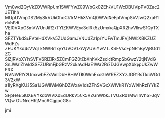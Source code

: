 Vm0wd2QyVkZOVWRpUm1SWFYwZG9WbGx0ZEhkVU1WcDBUVlpPV0Zac2JETlhh
MUpUVmpGS2MySkVUbGhoCk1rMHhXVmQ0WVdNeFpIVmpSbVJwQ2xaR1dubFdi
VEI0VXpGSmVWUnJiR2xTYlZKWVEyc3dlRk5zUmxkaQpXR2hvVlhwS1QyTXha
SFZTYkdScFVteHdXVkV5ZUdGamJVNUdZa1prYUFwTmJFVjNWbXBKZUZWdFZs
ZFUKYkd4cVVqTkNWRmxyYUVOV1ZrVjVUVlYwVTJKSFVscFpNRnByVjBGd1ZG
SlZjRVpXYlhSVFV6RlZlRk5ZCmFGZ0tZbXhhVkZscldtRmpSbGwzV2tjNVdG
SnJWalZhVldSSFZURmFjbGRzV2xkaVdHaE1Wa2RrZDJGVwpXbkppUkZwWFRX
NVNWRlY2UmxwbFZsWnlDbHBHWTB0WmExcGhWREZXYzJGR1RsTldiWGd3V2xW
a1IyRXgKU25Sa1JGWllWMGhDZWxaV1dsZFhSVGxXWlVkR1YxWXlhRzlYYkZw
SFpHeE5lUXBVYkdoWVlXdEdURkV5Ck5VZGhWbkJTVUZRd1MwTnVhSFJqVVQw
OUNncHRjMnc9CgppcG8=

jmi